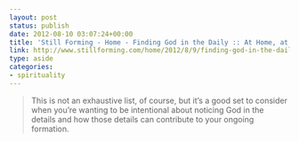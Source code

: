```yaml
---
layout: post
status: publish
date: 2012-08-10 03:07:24+00:00
title: 'Still Forming - Home - Finding God in the Daily :: At Home, at Work, in Relationships'
link: http://www.stillforming.com/home/2012/8/9/finding-god-in-the-daily-at-home-at-work-in-relationships.html
type: aside
categories:
- spirituality
---
```

> This is not an exhaustive list, of course, but it’s a good set to consider when you’re wanting to be intentional about noticing God in the details and how those details can contribute to your ongoing formation.
